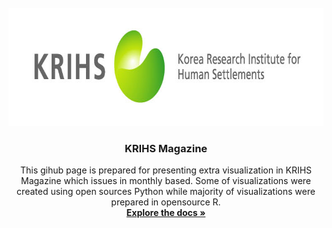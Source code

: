 <!-- KRIHS Magazine Information -->
<br />
<div align="center">
  <a href="https://github.com/ycanns/Graphs">
    <img src="docs/KRIHS_icon/ci_14.jpg" alt="ci_14" width="755" height="189">
  </a>

<h3 align="center">KRIHS Magazine</h3>

  <p align="center">
    This gihub page is prepared for presenting extra visualization in KRIHS Magazine which issues in monthly based. Some of visualizations were created using open sources Python while majority of visualizations were prepared in opensource R.
    <br />
    <a href="https://www.krihs.re.kr/publica/periodicalList.es?mid=a10103010000&pub_kind=1&pageIndex=1&report_num_temp=&searchCondition=study_au&searchKeyword=%EC%9E%A5%EC%9A%94%ED%95%9C"><strong>Explore the docs »</strong></a>
    <br />
    <br />
  </p>
</div>


